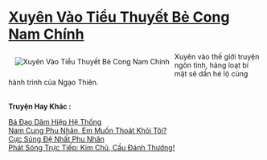 <a href="https://utruyen.com/truyen/xuyen-vao-tieu-thuyet-be-cong-nam-chinh/19006/" title="Xuyên Vào Tiểu Thuyết Bẻ Cong Nam Chính"><h1>Xuyên Vào Tiểu Thuyết Bẻ Cong Nam Chính</h1></a><div style="display:table"><img align="right" style="float: left; padding: 10px;" src="https://utruyen.com/images/story/200x260/xuyen-vao-tieu-thuyet-be-cong-nam-chinh.jpg" alt="Xuyên Vào Tiểu Thuyết Bẻ Cong Nam Chính">Xuyên vào thế giới truyện ngôn tình, hàng loạt bí mật sẽ dần hé lộ cùng hành trình của Ngạo Thiên.</div><p><br><b>Truyện Hay Khác :</b></p><a href="https://utruyen.com/truyen/ba-dao-dam-hiep-he-thong/17357/" alt="Bá Đạo Dâm Hiệp Hệ Thống">Bá Đạo Dâm Hiệp Hệ Thống</a><br/><a href="https://github.com/quanluxury/ngontinhhot/tree/master/truyenhay/17262/" alt="Nam Cung Phu Nhân, Em Muốn Thoát Khỏi Tôi?">Nam Cung Phu Nhân, Em Muốn Thoát Khỏi Tôi?</a><br/><a href="https://github.com/quanluxury/ngontinhhot/tree/master/truyenhay/17408/" alt="Cực Sủng Đệ Nhất Phu Nhân">Cực Sủng Đệ Nhất Phu Nhân</a><br/><a href="https://github.com/quanluxury/ngontinhhot/tree/master/truyenhay/19270/" alt="Phát Sóng Trực Tiếp: Kim Chủ, Cầu Đánh Thưởng!">Phát Sóng Trực Tiếp: Kim Chủ, Cầu Đánh Thưởng!</a><br/>